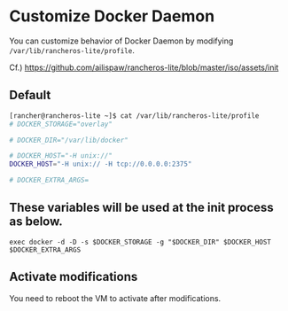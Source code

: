 # Customize Docker Daemon

You can customize behavior of Docker Daemon by modifying `/var/lib/rancheros-lite/profile`.

Cf.) https://github.com/ailispaw/rancheros-lite/blob/master/iso/assets/init

## Default

```bash
[rancher@rancheros-lite ~]$ cat /var/lib/rancheros-lite/profile
# DOCKER_STORAGE="overlay"

# DOCKER_DIR="/var/lib/docker"

# DOCKER_HOST="-H unix://"
DOCKER_HOST="-H unix:// -H tcp://0.0.0.0:2375"

# DOCKER_EXTRA_ARGS=
```

## These variables will be used at the init process as below.

```
exec docker -d -D -s $DOCKER_STORAGE -g "$DOCKER_DIR" $DOCKER_HOST $DOCKER_EXTRA_ARGS
```

## Activate modifications

You need to reboot the VM to activate after modifications.
